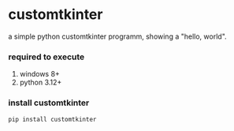 # customtkinter

a simple python customtkinter programm, showing a "hello, world".

### required to execute

1. windows 8+
2. python 3.12+

### install customtkinter

```bash
pip install customtkinter
```
